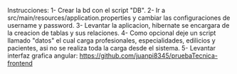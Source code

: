 Instrucciones:
1- Crear la bd con el script "DB".
2- Ir a src/main/resources/application.properties y cambiar las configuraciones de username y password.
3- Levantar la aplicacion, hibernate se encargara de la creacion de tablas y sus relaciones.
4- Como opcional deje un script llamado "datos" el cual carga profesionales, especialidades, edilicios y pacientes, asi no se realiza toda la carga desde el sistema.
5- Levantar interfaz grafica angular: https://github.com/juanpi8345/pruebaTecnica-frontend
